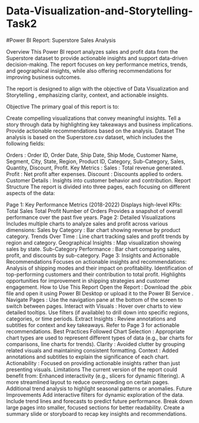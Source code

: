 # Data-Visualization-and-Storytelling-Task2
#Power BI Report: Superstore Sales Analysis

Overview
This Power BI report analyzes sales and profit data from the Superstore dataset to provide actionable insights and support data-driven decision-making. The report focuses on key performance metrics, trends, and geographical insights, while also offering recommendations for improving business outcomes.

The report is designed to align with the objective of Data Visualization and Storytelling , emphasizing clarity, context, and actionable insights.

Objective
The primary goal of this report is to:

Create compelling visualizations that convey meaningful insights.
Tell a story through data by highlighting key takeaways and business implications.
Provide actionable recommendations based on the analysis.
Dataset
The analysis is based on the Superstore.csv dataset, which includes the following fields:

Orders : Order ID, Order Date, Ship Date, Ship Mode, Customer Name, Segment, City, State, Region, Product ID, Category, Sub-Category, Sales, Quantity, Discount, Profit.
Key Metrics :
Sales : Total revenue generated.
Profit : Net profit after expenses.
Discount : Discounts applied to orders.
Customer Details : Insights into customer behavior and contribution.
Report Structure
The report is divided into three pages, each focusing on different aspects of the data:

Page 1: Key Performance Metrics (2018-2022)
Displays high-level KPIs:
Total Sales
Total Profit
Number of Orders
Provides a snapshot of overall performance over the past five years.
Page 2: Detailed Visualizations
Includes multiple charts to analyze sales and profit across various dimensions:
Sales by Category : Bar chart showing revenue by product category.
Trends Over Time : Line chart tracking sales and profit trends by region and category.
Geographical Insights : Map visualization showing sales by state.
Sub-Category Performance : Bar chart comparing sales, profit, and discounts by sub-category.
Page 3: Insights and Actionable Recommendations
Focuses on actionable insights and recommendations:
Analysis of shipping modes and their impact on profitability.
Identification of top-performing customers and their contribution to total profit.
Highlights opportunities for improvement in shipping strategies and customer engagement.
How to Use This Report
Open the Report :
Download the .pbix file and open it using Power BI Desktop or upload it to the Power BI Service .
Navigate Pages :
Use the navigation pane at the bottom of the screen to switch between pages.
Interact with Visuals :
Hover over charts to view detailed tooltips.
Use filters (if available) to drill down into specific regions, categories, or time periods.
Extract Insights :
Review annotations and subtitles for context and key takeaways.
Refer to Page 3 for actionable recommendations.
Best Practices Followed
Chart Selection : Appropriate chart types are used to represent different types of data (e.g., bar charts for comparisons, line charts for trends).
Clarity : Avoided clutter by grouping related visuals and maintaining consistent formatting.
Context : Added annotations and subtitles to explain the significance of each chart.
Actionability : Focused on providing actionable insights rather than just presenting visuals.
Limitations
The current version of the report could benefit from:
Enhanced interactivity (e.g., slicers for dynamic filtering).
A more streamlined layout to reduce overcrowding on certain pages.
Additional trend analysis to highlight seasonal patterns or anomalies.
Future Improvements
Add interactive filters for dynamic exploration of the data.
Include trend lines and forecasts to predict future performance.
Break down large pages into smaller, focused sections for better readability.
Create a summary slide or storyboard to recap key insights and recommendations.
